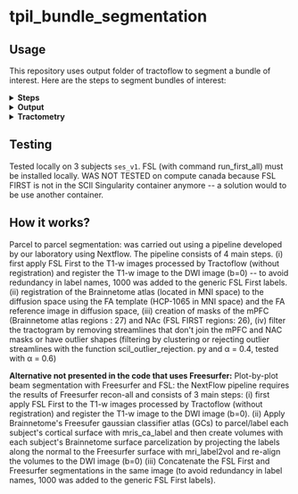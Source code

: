 # tpil_bundle_segmentation

## Usage
This repository uses output folder of tractoflow to segment a bundle of interest. Here are the steps to segment bundles of interest:

<details><summary><b>Steps</b></summary>

  1. `git clone https://github.com/PaulBautin/tpil_bundle_segmentation.git` this will clone this repository in a new folder *tpil_bundle_segmentation*
  2. Download ressourcess and put into *tpil_bundle_segmentation* folder  

     - Prebuild Singularity images ([scilus_1.6.0.sif](https://scil.usherbrooke.ca/containers/scilus_1.6.0.sif)): https://scil.usherbrooke.ca/pages/containers/
     - Brainnetome atlas in MNI space ([BN_Atlas_246_1mm.nii.gz](https://pan.cstcloud.cn/s/gfGflpp3Q0E)): https://atlas.brainnetome.org/download.html
     - FA template in MNI space ([FSL_HCP1065_FA_1mm.nii.gz](https://pitt-my.sharepoint.com/:u:/g/personal/yehfc_pitt_edu/EV3F_eZvN6NDv-PN4I05dzwBu1kLrqnK_N6VplznsVQv0Q?e=wXGOo7)): https://brain.labsolver.org/hcp_template.html
  4. Open file `run_bundle_segmentation.sh` in file editor and modify all "my_*" file paths
  5. Run (in output result folder) with: `bash run_bundle_segmentation.sh`. The code can be run with other parcels by modifying `--source_ROI`, `--target_ROI`, and other bundle streamline outlier removal variable `--outlier_alpha` in the main run bash file `run_bundle_segmentation.sh`
</details>

<details><summary><b>Output</b></summary>
By default outputs will be stored in `results_bundle`.

                                        [results_bundle]
                                        ├── sub-001_ses-v1
                                        │   ├── Apply_transform (Atlas in diffusion space)
                                        │   ├── bundle_QC_screenshot (png screenshot of the bundle)
                                        |   ├── Register_Anat (Computation of the transform that sends MNI template to diffusion space)
                                        |   ├── Register_Bundle (Bundle in MNI space)
                                        |   ├── Subcortex_registration (Subcortical segmentation in diffusion space)
                                        |   ├── Subcortex_segmentation (FSL FIRST Subcortical segmentation in T1 space)
                                        |   ├── Tractography_filtering (trk files of: source ROI projections, bundle and bundle cleaned)
                                        ├── sub-002_ses-v1
                                        |   └── *
                                        ├── Bundle_Pairwise_Comparaison_Inter_Subject
                                        └── Bundle_Pairwise_Comparaison_Intra_Subject

</details>

<details><summary><b>Tractometry</b></summary>
  
To run Tractometry on the segmented bundle the [combine_flows/tree_for_tractometry.sh](https://github.com/scilus/combine_flows/blob/main/tree_for_tractometry.sh) must be slightly modified. Use `tree_for_tractometry_p.sh` present in this directory to add the segmented bundle to be used for tractometry.
</details>


## Testing
Tested locally on 3 subjects `ses_v1`. FSL (with command run_first_all) must be installed locally. WAS NOT TESTED on compute canada because FSL FIRST is not in the SCIl Singularity container anymore -- a solution would to be use another container.


## How it works?
Parcel to parcel segmentation: was carried out using a pipeline developed by our laboratory using Nextflow. The pipeline consists of 4 main steps. (i) first apply FSL First to the T1-w images processed by Tractoflow (without registration) and register the T1-w image to the DWI image (b=0) -- to avoid redundancy in label names, 1000 was added to the generic FSL First labels. (ii) registration of the Brainnetome atlas (located in MNI space) to the diffusion space using the FA template (HCP-1065 in MNI space) and the FA reference image in diffusion space, (iii) creation of masks of the mPFC (Brainnetome atlas regions : 27) and NAc (FSL FIRST regions: 26), (iv) filter the tractogram by removing streamlines that don't join the mPFC and NAC masks or have outlier shapes (filtering by clustering or rejecting outlier streamlines with the function scil_outlier_rejection. py and α = 0.4, tested with α = 0.6)

**Alternative not presented in the code that uses Freesurfer:** Plot-by-plot beam segmentation with Freesurfer and FSL: the NextFlow pipeline requires the results of Freesurfer recon-all and consists of 3 main steps: (i) first apply FSL First to the T1-w images processed by Tractoflow (without registration) and register the T1-w image to the DWI image (b=0). (ii) Apply Brainnetome's Freesufer gaussian classifier atlas (GCs) to parcel/label each subject's cortical surface with mris_ca_label and then create volumes with each subject's Brainnetome surface parcelization by projecting the labels along the normal to the Freesurfer surface with mri_label2vol and re-align the volumes to the DWI image (b=0) (iii) Concatenate the FSL First and Freesurfer segmentations in the same image (to avoid redundancy in label names, 1000 was added to the generic FSL First labels).



